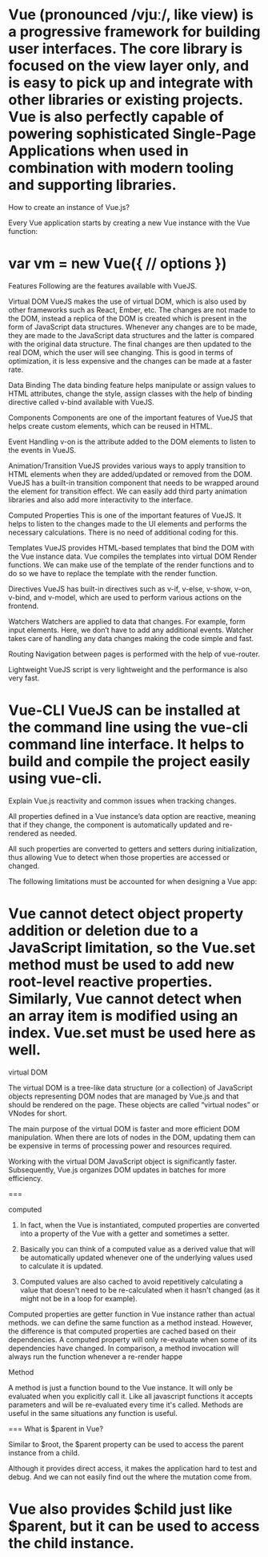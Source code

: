 Vue (pronounced /vjuː/, like view) is a progressive framework for building user interfaces.
The core library is focused on the view layer only, and is easy to pick up and integrate with other libraries or existing projects.
 Vue is also perfectly capable of powering sophisticated Single-Page Applications when used in combination with modern tooling and supporting libraries.
==
 How to create an instance of Vue.js?

Every Vue application starts by creating a new Vue instance with the Vue function:

var vm = new Vue({
  // options
})
===
Features
Following are the features available with VueJS.

Virtual DOM
VueJS makes the use of virtual DOM, which is also used by other frameworks such as React, Ember, etc. The changes are not made to the DOM, instead a replica of the DOM is created which is present in the form of JavaScript data structures. Whenever any changes are to be made, they are made to the JavaScript data structures and the latter is compared with the original data structure. The final changes are then updated to the real DOM, which the user will see changing. This is good in terms of optimization, it is less expensive and the changes can be made at a faster rate.

Data Binding
The data binding feature helps manipulate or assign values to HTML attributes, change the style, assign classes with the help of binding directive called v-bind available with VueJS.

Components
Components are one of the important features of VueJS that helps create custom elements, which can be reused in HTML.

Event Handling
v-on is the attribute added to the DOM elements to listen to the events in VueJS.

Animation/Transition
VueJS provides various ways to apply transition to HTML elements when they are added/updated or removed from the DOM. VueJS has a built-in transition component that needs to be wrapped around the element for transition effect. We can easily add third party animation libraries and also add more interactivity to the interface.

Computed Properties
This is one of the important features of VueJS. It helps to listen to the changes made to the UI elements and performs the necessary calculations. There is no need of additional coding for this.

Templates
VueJS provides HTML-based templates that bind the DOM with the Vue instance data. Vue compiles the templates into virtual DOM Render functions. We can make use of the template of the render functions and to do so we have to replace the template with the render function.

Directives
VueJS has built-in directives such as v-if, v-else, v-show, v-on, v-bind, and v-model, which are used to perform various actions on the frontend.

Watchers
Watchers are applied to data that changes. For example, form input elements. Here, we don’t have to add any additional events. Watcher takes care of handling any data changes making the code simple and fast.

Routing
Navigation between pages is performed with the help of vue-router.

Lightweight
VueJS script is very lightweight and the performance is also very fast.

Vue-CLI
VueJS can be installed at the command line using the vue-cli command line interface. It helps to build and compile the project easily using vue-cli.
===
Explain Vue.js reactivity and common issues when tracking changes.

All properties defined in a Vue instance’s data option are reactive, meaning that if they change, the component is automatically updated and re-rendered as needed.

All such properties are converted to getters and setters during initialization, thus allowing Vue to detect when those properties are accessed or changed.

The following limitations must be accounted for when designing a Vue app:

Vue cannot detect object property addition or deletion due to a JavaScript limitation, so the Vue.set method must be used to add new root-level reactive properties.
Similarly, Vue cannot detect when an array item is modified using an index. Vue.set must be used here as well.
===
virtual DOM

The virtual DOM is a tree-like data structure (or a collection) of JavaScript objects representing DOM nodes that are managed by Vue.js and that should be rendered on the page. These objects are called “virtual nodes” or VNodes for short.

The main purpose of the virtual DOM is faster and more efficient DOM manipulation. When there are lots of nodes in the DOM, updating them can be expensive in terms of processing power and resources required.

Working with the virtual DOM JavaScript object is significantly faster. Subsequently, Vue.js organizes DOM updates in batches for more efficiency.

===

computed
1. In fact, when the Vue is instantiated, computed properties are converted into a property of the Vue with
a getter and sometimes a setter.
2. Basically you can think of a computed value as a derived value that will be automatically updated
 whenever one of the underlying values used to calculate it is updated.

3. Computed values are also cached to avoid repetitively calculating a value that doesn't need to be re-calculated when it hasn't changed (as it might not be in a loop for example).

Computed properties are getter function in Vue instance rather than actual methods. we can define the same function as a method instead. However, the difference is that computed properties are cached based on their dependencies. A computed property will only re-evaluate when some of its dependencies have changed. In comparison, a method invocation will always run the function whenever a re-render happe


Method

A method is just a function bound to the Vue instance. It will only be evaluated when you explicitly
 call it. Like all javascript functions it accepts parameters and will be re-evaluated every time
  it's called. Methods are useful in the same situations any function is useful.

===
What is $parent in Vue?

Similar to $root, the $parent property can be used to access the parent instance from a child.

Although it provides direct access, it makes the application hard to test and debug. And we can not easily find out the where the mutation come from.

Vue also provides $child just like $parent, but it can be used to access the child instance.
===
